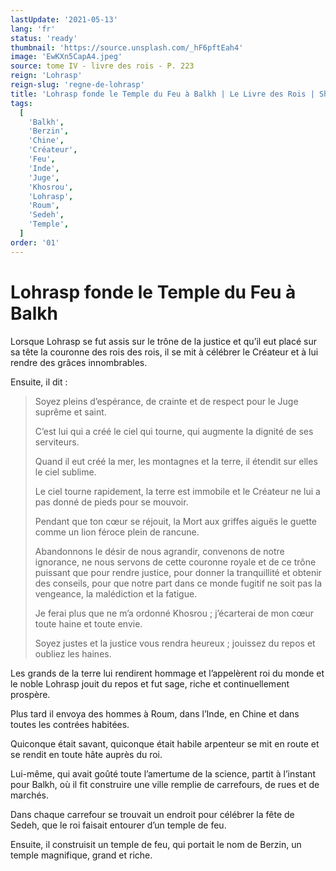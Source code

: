 ```yaml
---
lastUpdate: '2021-05-13'
lang: 'fr'
status: 'ready'
thumbnail: 'https://source.unsplash.com/_hF6pftEah4'
image: 'EwKXn5CapA4.jpeg'
source: tome IV - livre des rois - P. 223
reign: 'Lohrasp'
reign-slug: 'regne-de-lohrasp'
title: 'Lohrasp fonde le Temple du Feu à Balkh | Le Livre des Rois | Shâhnâmeh'
tags:
  [
    'Balkh',
    'Berzin',
    'Chine',
    'Créateur',
    'Feu',
    'Inde',
    'Juge',
    'Khosrou',
    'Lohrasp',
    'Roum',
    'Sedeh',
    'Temple',
  ]
order: '01'
---
```


<!-- LTeX: language=fr -->

# Lohrasp fonde le Temple du Feu à Balkh

Lorsque Lohrasp se fut assis sur le trône de la justice et qu’il eut placé sur sa tête la couronne des rois des rois, il se mit à célébrer le Créateur et à lui rendre des grâces innombrables.

Ensuite, il dit :

> Soyez pleins d’espérance, de crainte et de respect pour le Juge suprême et saint.
>
> C’est lui qui a créé le ciel qui tourne, qui augmente la dignité de ses serviteurs.
>
> Quand il eut créé la mer, les montagnes et la terre, il étendit sur elles le ciel sublime.
>
> Le ciel tourne rapidement, la terre est immobile et le Créateur ne lui a pas donné de pieds pour se mouvoir.
>
> Pendant que ton cœur se réjouit, la Mort aux griffes aiguës le guette comme un lion féroce plein de rancune.
>
> Abandonnons le désir de nous agrandir, convenons de notre ignorance, ne nous servons de cette couronne royale et de ce trône puissant que pour rendre justice, pour donner la tranquillité et obtenir des conseils, pour que notre part dans ce monde fugitif ne soit pas la vengeance, la malédiction et la fatigue.
>
> Je ferai plus que ne m’a ordonné Khosrou ; j’écarterai de mon cœur toute haine et toute envie.
>
> Soyez justes et la justice vous rendra heureux ; jouissez du repos et oubliez les haines.

Les grands de la terre lui rendirent hommage et l’appelèrent roi du monde et le noble Lohrasp jouit du repos et fut sage, riche et continuellement prospère.

Plus tard il envoya des hommes à Roum, dans l’Inde, en Chine et dans toutes les contrées habitées.

Quiconque était savant, quiconque était habile arpenteur se mit en route et se rendit en toute hâte auprès du roi.

Lui-même, qui avait goûté toute l’amertume de la science, partit à l’instant pour Balkh, où il fit construire une ville remplie de carrefours, de rues et de marchés.

Dans chaque carrefour se trouvait un endroit pour célébrer la fête de Sedeh, que le roi faisait entourer d’un temple de feu.

Ensuite, il construisit un temple de feu, qui portait le nom de Berzin, un temple magnifique, grand et riche.
